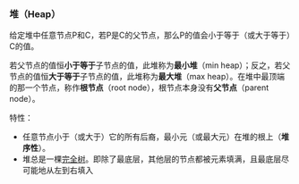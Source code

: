 ###  堆（Heap）

给定堆中任意节点P和C，若P是C的父节点，那么P的值会小于等于（或大于等于）C的值。

若父节点的值恒**小于等于**子节点的值，此堆称为**最小堆**（min heap）；反之，若父节点的值恒**大于等于**子节点的值，此堆称为**最大堆**（max heap）。在堆中最顶端的那一个节点，称作**根节点**（root node），根节点本身没有**父节点**（parent node）。 

特性：

- 任意节点小于（或大于）它的所有后裔，最小元（或最大元）在堆的根上（**堆序性**）。
- 堆总是一棵[完全树](https://zh.wikipedia.org/wiki/完全二叉树)。即除了最底层，其他层的节点都被元素填满，且最底层尽可能地从左到右填入

